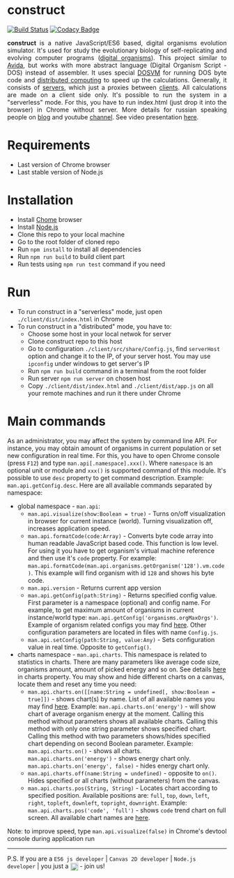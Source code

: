 # construct
[![Build Status](https://travis-ci.org/tmptrash/construct.svg?branch=master)](https://travis-ci.org/tmptrash/construct) [![Codacy Badge](https://api.codacy.com/project/badge/Grade/da2d5c5f53d04df79c9aae3599555b4e)](https://www.codacy.com/app/flatline/construct?utm_source=github.com&amp;utm_medium=referral&amp;utm_content=tmptrash/construct&amp;utm_campaign=Badge_Grade)

<p align="justify"><b>construct</b> is a native JavaScript/ES6 based, digital organisms evolution simulator. It's used for study the evolutionary biology of self-replicating and evolving computer programs (<a href="https://en.wikipedia.org/wiki/Digital_organism">digital organisms</a>). This project similar to <a href="https://en.wikipedia.org/wiki/Avida">Avida</a>, but works with more abstract language (Digital Organism Script - DOS) instead of assembler. It uses special <a href="https://github.com/tmptrash/construct/tree/master/client/src/jsvm">DOSVM</a> for running DOS byte code and <a href="https://en.wikipedia.org/wiki/Distributed_computing">distributed computing</a> to speed up the calculations. Generally, it consists of <a href="https://github.com/tmptrash/construct/tree/v0.2/server/src">servers</a>, which just a proxies between <a href="https://github.com/tmptrash/construct/tree/v0.2/client/src">clients</a>. All calculations are made on a client side only.  It's possible to run the system in a "serverless" mode. For this, you have to run index.html (just drop it into the browser) in Chrome without server. More details for russian speaking people on <a href="https://jevosite.wordpress.com">blog</a> and youtube <a href="https://www.youtube.com/playlist?list=PL1NiKjXMaBimPuybPIXkVuO1MYy53XcdW">channel</a>. See video presentation <a href="https://www.youtube.com/watch?v=9ykr9KzcKq8">here</a>.
</p>

# Requirements
- Last version of Chrome browser
- Last stable version of Node.js

# Installation
- Install [Chome](https://www.google.com/chrome/browser/desktop/index.html) browser
- Install [Node.js](https://nodejs.org/uk/)
- Clone this repo to your local machine
- Go to the root folder of cloned repo
- Run `npm install` to install all dependencies
- Run `npm run build` to build client part
- Run tests using `npm run test` command if you need

# Run
- To run construct in a "serverless" mode, just open `./client/dist/index.html` in Chrome
- To run construct in a "distributed" mode, you have to:
    - Choose some host in your local netwok for server
    - Clone construct repo to this host
    - Go to configuration `./client/src/share/Config.js`, find `serverHost` option and change it to the IP, of your server host. You may use `ipconfig` under windows to get server's IP
    - Run `npm run build` command in a terminal from the root folder
    - Run server `npm run server` on chosen host
    - Copy `./client/dist/index.html` and `./client/dist/app.js` on all your remote machines and run it there under Chrome

# Main commands
As an administrator, you may affect the system by command line API. For instance, you may obtain amount of organisms in current population or set new configuration in real time. For this, you have to open Chrome console (press `F12`) and type `man.api[.namespace].xxx()`. Where `namespace` is an optional unit or module and `xxx()` is supported command of this module. It's possible to use `desc` property to get command description. Example: `man.api.getConfig.desc`. Here are all available commands separated by namespace:
- global namespace - `man.api`:
  - `man.api.visualize(show:Boolean = true)` - Turns on/off visualization in browser for current instance (world). Turning visualization off, increases application speed.
  - `man.api.formatCode(code:Array)` - Converts byte code array into human readable JavaScript based code. This function is low level. For using it you have to get organism's virtual machine reference and then use it's `code` property. For example: `man.api.formatCode(man.api.organisms.getOrganism('128').vm.code)`. This example will find organism with id `128` and shows his byte code.
  - `man.api.version` - Returns current app version
  - `man.api.getConfig(path:String)` - Returns specified config value. First parameter is a namespace (optional) and config name. For example, to get maximum amount of organisms in current instance/world type: `man.api.getConfig('organisms.orgMaxOrgs')`. Example of organism related configs you may find [here](https://github.com/tmptrash/construct/blob/master/client/src/manager/plugins/organisms/Config.js). Other configuration parameters are located in files with name `Config.js`.
  - `man.api.setConfig(path:String, value:Any)` - Sets configuration value in real time. Opposite to `getConfig()`.
- charts namespace - `man.api.charts`. This namespace is related to statistics in charts. There are many parameters like average code size, organisms amount, amount of picked energy and so on. See details [here](https://github.com/tmptrash/construct/blob/master/client/src/manager/plugins/status/charts/Config.js) in charts property. You may show and hide different charts on a canvas, locate them and reset any time you need:
  - `man.api.charts.on([[name:String = undefined[, show:Boolean = true]])` - shows chart(s) by name. List of all available names you may find [here](https://github.com/tmptrash/construct/blob/master/client/src/manager/plugins/status/charts/Config.js). Example: `man.api.charts.on('energy')` - will show chart of average organism energy at the moment. Calling this method without parameters shows all available charts. Calling this method with only one string parameter shows specified chart. Calling this method with two parameters shows/hides specified chart depending on second Boolean parameter. Example: `man.api.charts.on()` - shows all charts. `man.api.charts.on('energy')` - shows energy chart only. `man.api.charts.on('energy', false)` - hides energy chart only.
  - `man.api.charts.off(name:String = undefined)` - opposite to `on()`. Hides specified or all charts (without parameters) from the canvas.
  - `man.api.charts.pos(String, String)` - Locates chart according to specified position. Available positions are: `full`, `top`, `down`, `left`, `right`, `topleft`, `downleft`, `topright`, `downright`. Example: `man.api.charts.pos('code', 'full')` - shows `code` trend chart on full screen. All available chart names are [here](https://github.com/tmptrash/construct/blob/master/client/src/manager/plugins/status/charts/Config.js).

Note: to improve speed, type `man.api.visualize(false)` in Chrome's devtool console during application run
___
P.S. If you are a `ES6 js developer` | `Canvas 2D developer` | `Node.js developer` | you just a <img align="center" width="18" height="18" src="https://github.com/tmptrash/construct/raw/v0.2/assets/ninja-icon.png"> - join us!
